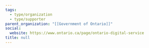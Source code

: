 ```yaml
---
tags:
  - type/organization
  - type/supporter
parent_organization: "[[Government of Ontario]]"
social:
  website: https://www.ontario.ca/page/ontario-digital-service
title: null
---
```

